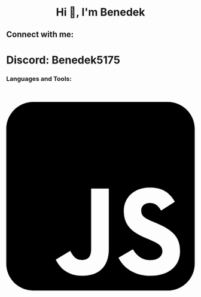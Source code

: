 <h1 align="center">Hi 👋, I'm Benedek</h1>
<h2 align="left">Connect with me:</h2>
<h1 align="left">Discord: Benedek5175</h1>

<p align="left">
</p>

<h3 align="left">Languages and Tools:</h3>

<!-- Js icon -->
<div style="width: auto;">
    <svg xmlns="http://www.w3.org/2000/svg" viewBox="0 0 448 512">
        <path d="M448 96c0-35.3-28.7-64-64-64H64C28.7 32 0 60.7 0 96V416c0 35.3 28.7 64 64 64H384c35.3 0 64-28.7 64-64V96zM180.9 444.9c-33.7 0-53.2-17.4-63.2-38.5L152 385.7c6.6 11.7 12.6 21.6 27.1 21.6c13.8 0 22.6-5.4 22.6-26.5V237.7h42.1V381.4c0 43.6-25.6 63.5-62.9 63.5zm85.8-43L301 382.1c9 14.7 20.8 25.6 41.5 25.6c17.4 0 28.6-8.7 28.6-20.8c0-14.4-11.4-19.5-30.7-28l-10.5-4.5c-30.4-12.9-50.5-29.2-50.5-63.5c0-31.6 24.1-55.6 61.6-55.6c26.8 0 46 9.3 59.8 33.7L368 290c-7.2-12.9-15-18-27.1-18c-12.3 0-20.1 7.8-20.1 18c0 12.6 7.8 17.7 25.9 25.6l10.5 4.5c35.8 15.3 55.9 31 55.9 66.2c0 37.8-29.8 58.6-69.7 58.6c-39.1 0-64.4-18.6-76.7-43z"/></svg>
</div>

